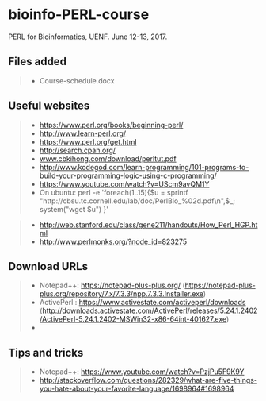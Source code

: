# bioinfo-PERL-course
PERL for Bioinformatics, UENF.
June 12-13, 2017. 


## Files added

>- Course-schedule.docx



















## Useful websites

>- https://www.perl.org/books/beginning-perl/
>- http://www.learn-perl.org/
>- https://www.perl.org/get.html
>- http://search.cpan.org/
>- www.cbkihong.com/download/perltut.pdf
>- http://www.kodegod.com/learn-programming/101-programs-to-build-your-programming-logic-using-c-programming/
>- https://www.youtube.com/watch?v=UScm9avQM1Y
>- On ubuntu: perl -e 'foreach(1..15){$u = sprintf "http://cbsu.tc.cornell.edu/lab/doc/PerlBio_%02d.pdf\n",$_; system("wget $u") }'

>- http://web.stanford.edu/class/gene211/handouts/How_Perl_HGP.html
>- http://www.perlmonks.org/?node_id=823275



## Download URLs
>- Notepad++: https://notepad-plus-plus.org/  (https://notepad-plus-plus.org/repository/7.x/7.3.3/npp.7.3.3.Installer.exe)
>- ActivePerl : https://www.activestate.com/activeperl/downloads  (http://downloads.activestate.com/ActivePerl/releases/5.24.1.2402/ActivePerl-5.24.1.2402-MSWin32-x86-64int-401627.exe)
>- 


## Tips and tricks
>- Notepad++: https://www.youtube.com/watch?v=PzjPu5F9K9Y
>- http://stackoverflow.com/questions/282329/what-are-five-things-you-hate-about-your-favorite-language/1698964#1698964